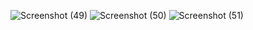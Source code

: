 ![Screenshot (49)](https://github.com/kunalkanse/CSS/assets/92772714/ed29c32f-0c79-4271-8de4-c32bdc8f6d6b)
![Screenshot (50)](https://github.com/kunalkanse/CSS/assets/92772714/17ed88e1-d27b-41fa-8513-5f8be7ec0d56)
![Screenshot (51)](https://github.com/kunalkanse/CSS/assets/92772714/71513242-0b6a-4819-91c6-44b2f26bdf1e)
